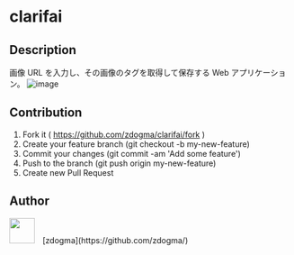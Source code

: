 clarifai
===

## Description

画像 URL を入力し、その画像のタグを取得して保存する Web アプリケーション。
![image](https://cloud.githubusercontent.com/assets/1973683/21955055/ded422b2-daa5-11e6-8569-b67f3ddd66a8.png)

## Contribution
1. Fork it ( https://github.com/zdogma/clarifai/fork )
2. Create your feature branch (git checkout -b my-new-feature)
3. Commit your changes (git commit -am 'Add some feature')
4. Push to the branch (git push origin my-new-feature)
5. Create new Pull Request

## Author
<img src="https://avatars3.githubusercontent.com/u/1973683?v=3&s=460" width="45px;" style="margin-right: 10px;">
[zdogma](https://github.com/zdogma/)
